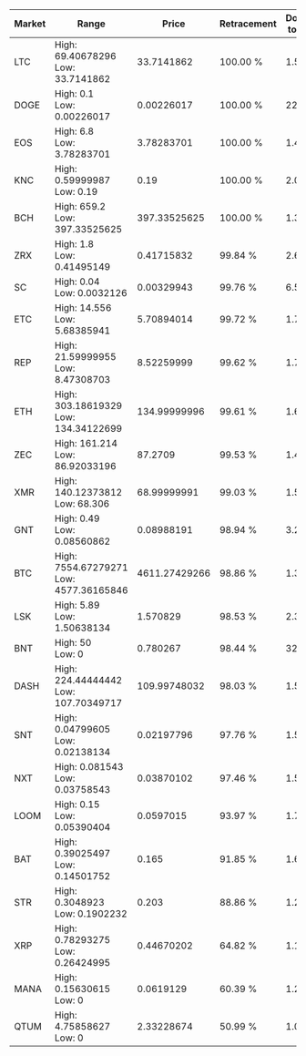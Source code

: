| Market | Range | Price| Retracement | Doubles to 50% |
| --- | --- | --- | --- | --- |
| LTC | High: 69.40678296<br />Low: 33.7141862 | 33.7141862 | 100.00 % | 1.53 |
| DOGE | High: 0.1<br />Low: 0.00226017 | 0.00226017 | 100.00 % | 22.62 |
| EOS | High: 6.8<br />Low: 3.78283701 | 3.78283701 | 100.00 % | 1.40 |
| KNC | High: 0.59999987<br />Low: 0.19 | 0.19 | 100.00 % | 2.08 |
| BCH | High: 659.2<br />Low: 397.33525625 | 397.33525625 | 100.00 % | 1.33 |
| ZRX | High: 1.8<br />Low: 0.41495149 | 0.41715832 | 99.84 % | 2.65 |
| SC | High: 0.04<br />Low: 0.0032126 | 0.00329943 | 99.76 % | 6.55 |
| ETC | High: 14.556<br />Low: 5.68385941 | 5.70894014 | 99.72 % | 1.77 |
| REP | High: 21.59999955<br />Low: 8.47308703 | 8.52259999 | 99.62 % | 1.76 |
| ETH | High: 303.18619329<br />Low: 134.34122699 | 134.99999996 | 99.61 % | 1.62 |
| ZEC | High: 161.214<br />Low: 86.92033196 | 87.2709 | 99.53 % | 1.42 |
| XMR | High: 140.12373812<br />Low: 68.306 | 68.99999991 | 99.03 % | 1.51 |
| GNT | High: 0.49<br />Low: 0.08560862 | 0.08988191 | 98.94 % | 3.20 |
| BTC | High: 7554.67279271<br />Low: 4577.36165846 | 4611.27429266 | 98.86 % | 1.32 |
| LSK | High: 5.89<br />Low: 1.50638134 | 1.570829 | 98.53 % | 2.35 |
| BNT | High: 50<br />Low: 0 | 0.780267 | 98.44 % | 32.04 |
| DASH | High: 224.44444442<br />Low: 107.70349717 | 109.99748032 | 98.03 % | 1.51 |
| SNT | High: 0.04799605<br />Low: 0.02138134 | 0.02197796 | 97.76 % | 1.58 |
| NXT | High: 0.081543<br />Low: 0.03758543 | 0.03870102 | 97.46 % | 1.54 |
| LOOM | High: 0.15<br />Low: 0.05390404 | 0.0597015 | 93.97 % | 1.71 |
| BAT | High: 0.39025497<br />Low: 0.14501752 | 0.165 | 91.85 % | 1.62 |
| STR | High: 0.3048923<br />Low: 0.1902232 | 0.203 | 88.86 % | 1.22 |
| XRP | High: 0.78293275<br />Low: 0.26424995 | 0.44670202 | 64.82 % | 1.17 |
| MANA | High: 0.15630615<br />Low: 0 | 0.0619129 | 60.39 % | 1.26 |
| QTUM | High: 4.75858627<br />Low: 0 | 2.33228674 | 50.99 % | 1.02 |
